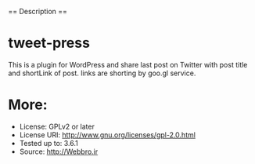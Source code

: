 
== Description ==
# tweet-press
This is a plugin for WordPress and share last post on Twitter with post title and shortLink of post.
links are shorting by goo.gl service.



More:
======
* License: GPLv2 or later
* License URI: http://www.gnu.org/licenses/gpl-2.0.html
* Tested up to: 3.6.1
* Source: http://Webbro.ir

